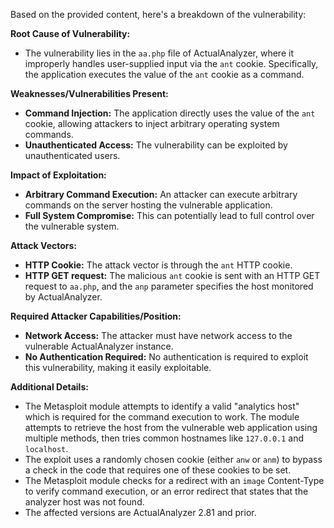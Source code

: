 Based on the provided content, here's a breakdown of the vulnerability:

**Root Cause of Vulnerability:**

*   The vulnerability lies in the `aa.php` file of ActualAnalyzer, where it improperly handles user-supplied input via the `ant` cookie. Specifically, the application executes the value of the `ant` cookie as a command.

**Weaknesses/Vulnerabilities Present:**

*   **Command Injection:** The application directly uses the value of the `ant` cookie, allowing attackers to inject arbitrary operating system commands.
*   **Unauthenticated Access:** The vulnerability can be exploited by unauthenticated users.

**Impact of Exploitation:**

*   **Arbitrary Command Execution:** An attacker can execute arbitrary commands on the server hosting the vulnerable application.
*   **Full System Compromise:** This can potentially lead to full control over the vulnerable system.

**Attack Vectors:**

*   **HTTP Cookie:** The attack vector is through the `ant` HTTP cookie.
*   **HTTP GET request:** The malicious `ant` cookie is sent with an HTTP GET request to `aa.php`, and the `anp` parameter specifies the host monitored by ActualAnalyzer.

**Required Attacker Capabilities/Position:**

*   **Network Access:** The attacker must have network access to the vulnerable ActualAnalyzer instance.
*   **No Authentication Required:** No authentication is required to exploit this vulnerability, making it easily exploitable.

**Additional Details:**

*   The Metasploit module attempts to identify a valid "analytics host" which is required for the command execution to work. The module attempts to retrieve the host from the vulnerable web application using multiple methods, then tries common hostnames like `127.0.0.1` and `localhost`.
*   The exploit uses a randomly chosen cookie (either `anw` or `anm`) to bypass a check in the code that requires one of these cookies to be set.
*   The Metasploit module checks for a redirect with an `image` Content-Type to verify command execution, or an error redirect that states that the analyzer host was not found.
*   The affected versions are ActualAnalyzer 2.81 and prior.